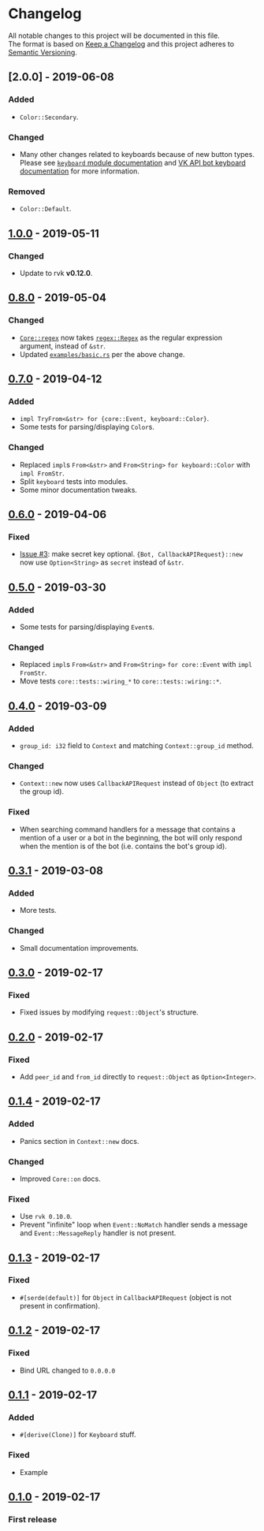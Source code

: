 # Changelog
All notable changes to this project will be documented in this file.    
The format is based on [Keep a Changelog](http://keepachangelog.com/en/1.0.0/)
and this project adheres to [Semantic Versioning](http://semver.org/spec/v2.0.0.html).

## [2.0.0] - 2019-06-08
### Added
- `Color::Secondary`.
### Changed
- Many other changes related to keyboards because of new button types. Please see [`keyboard` module documentation](https://docs.rs/vk-bot/2/vk_bot/keyboard/index.html) and [VK API bot keyboard documentation](https://vk.com/dev/bots_docs_3) for more information.
### Removed
- `Color::Default`.

## [1.0.0] - 2019-05-11
### Changed
- Update to rvk **v0.12.0**.

## [0.8.0] - 2019-05-04
### Changed
- [`Core::regex`](https://docs.rs/vk-bot/0/vk_bot/core/struct.Core.html#method.regex) now takes [`regex::Regex`](https://docs.rs/regex/1/regex/struct.Regex.html) as the regular expression argument, instead of `&str`.
- Updated [`examples/basic.rs`](https://github.com/u32i64/vk-bot/blob/master/examples/basic.rs) per the above change.

## [0.7.0] - 2019-04-12
### Added
- `impl TryFrom<&str> for {core::Event, keyboard::Color}`.
- Some tests for parsing/displaying `Color`s.
### Changed
- Replaced `impl`s `From<&str>` and `From<String>` `for keyboard::Color` with `impl FromStr`.
- Split `keyboard` tests into modules.
- Some minor documentation tweaks.

## [0.6.0] - 2019-04-06
### Fixed
- [Issue #3](https://github.com/u32i64/vk-bot/issues/3): make secret key optional. `{Bot, CallbackAPIRequest}::new` now use `Option<String>` as `secret` instead of `&str`.

## [0.5.0] - 2019-03-30
### Added
- Some tests for parsing/displaying `Event`s.
### Changed
- Replaced `impl`s `From<&str>` and `From<String>` `for core::Event` with `impl FromStr`.
- Move tests `core::tests::wiring_*` to `core::tests::wiring::*`.

## [0.4.0] - 2019-03-09
### Added
- `group_id: i32` field to `Context` and matching `Context::group_id` method.
### Changed
- `Context::new` now uses `CallbackAPIRequest` instead of `Object` (to extract the group id).
### Fixed
- When searching command handlers for a message that contains a mention of a user or a bot in the beginning, the bot will only respond when the mention is of the bot (i.e. contains the bot's group id).


## [0.3.1] - 2019-03-08
### Added
- More tests.
### Changed
- Small documentation improvements.

## [0.3.0] - 2019-02-17
### Fixed
- Fixed issues by modifying `request::Object`'s structure.

## [0.2.0] - 2019-02-17
### Fixed
- Add `peer_id` and `from_id` directly to `request::Object` as `Option<Integer>`.

## [0.1.4] - 2019-02-17
### Added
- Panics section in `Context::new` docs.
### Changed
- Improved `Core::on` docs.
### Fixed
- Use `rvk 0.10.0`.
- Prevent "infinite" loop when `Event::NoMatch` handler sends a message and `Event::MessageReply` handler is not present.

## [0.1.3] - 2019-02-17
### Fixed
- `#[serde(default)]` for `Object` in `CallbackAPIRequest` (object is not present in confirmation).

## [0.1.2] - 2019-02-17
### Fixed
- Bind URL changed to `0.0.0.0`

## [0.1.1] - 2019-02-17
### Added
- `#[derive(Clone)]` for `Keyboard` stuff.
### Fixed
- Example

## [0.1.0] - 2019-02-17
### First release

[1.0.0]: https://github.com/u32i64/vk-bot/compare/v0.8.0...v1.0.0
[0.8.0]: https://github.com/u32i64/vk-bot/compare/v0.7.0...v0.8.0
[0.7.0]: https://github.com/u32i64/vk-bot/compare/v0.6.0...v0.7.0
[0.6.0]: https://github.com/u32i64/vk-bot/compare/v0.5.0...v0.6.0
[0.5.0]: https://github.com/u32i64/vk-bot/compare/v0.4.0...v0.5.0
[0.4.0]: https://github.com/u32i64/vk-bot/compare/v0.3.1...v0.4.0
[0.3.1]: https://github.com/u32i64/vk-bot/compare/v0.3.0...v0.3.1
[0.3.0]: https://github.com/u32i64/vk-bot/compare/v0.2.0...v0.3.0
[0.2.0]: https://github.com/u32i64/vk-bot/compare/v0.1.4...v0.2.0
[0.1.4]: https://github.com/u32i64/vk-bot/compare/v0.1.3...v0.1.4
[0.1.3]: https://github.com/u32i64/vk-bot/compare/v0.1.2...v0.1.3
[0.1.2]: https://github.com/u32i64/vk-bot/compare/v0.1.1...v0.1.2
[0.1.1]: https://github.com/u32i64/vk-bot/compare/v0.1.0...v0.1.1
[0.1.0]: https://github.com/u32i64/vk-bot/releases/tag/v0.1.0
